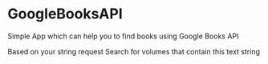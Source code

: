 # GoogleBooksAPI

Simple App which can help you to find books using Google Books API 

Based on your string request 
Search for volumes that contain this text string
